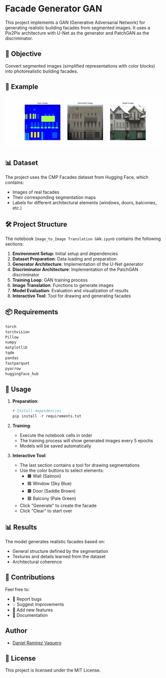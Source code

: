 # Facade Generator GAN

This project implements a GAN (Generative Adversarial Network) for generating realistic building facades from segmented images. It uses a Pix2Pix architecture with U-Net as the generator and PatchGAN as the discriminator.

## 🎯 Objective

Convert segmented images (simplified representations with color blocks) into photorealistic building facades.

## 🔷 Example
<img src="./assets/generated_images.gif" alt="Generated Facades" width="800"/>

## 📊 Dataset

The project uses the CMP Facades dataset from Hugging Face, which contains:
- Images of real facades
- Their corresponding segmentation maps
- Labels for different architectural elements (windows, doors, balconies, etc.)

## 🛠️ Project Structure

The notebook `Image_to_Image Translation GAN.ipynb` contains the following sections:

1. **Environment Setup**: Initial setup and dependencies
2. **Dataset Preparation**: Data loading and preparation
3. **Generator Architecture**: Implementation of the U-Net generator
4. **Discriminator Architecture**: Implementation of the PatchGAN discriminator
5. **Training Loop**: GAN training process
6. **Image Translation**: Functions to generate images
7. **Model Evaluation**: Evaluation and visualization of results
8. **Interactive Tool**: Tool for drawing and generating facades

## 📦 Requirements
```bash
torch
torchvision
Pillow
numpy
matplotlib
tqdm
pandas
fastparquet
pyarrow
huggingface_hub
```

## 🚀 Usage

1. **Preparation**:
   ```python
   # Install dependencies
   pip install -r requirements.txt
   ```
2. **Training**:
   - Execute the notebook cells in order
   - The training process will show generated images every 5 epochs
   - Models will be saved automatically
  
3. **Interactive Tool**:
   - The last section contains a tool for drawing segmentations
   - Use the color buttons to select elements:
      - 🟧 Wall (Salmon)
      - 🟦 Window (Sky Blue)
      - 🟫 Door (Saddle Brown)
      - 🟩 Balcony (Pale Green)
   - Click "Generate" to create the facade
   - Click "Clear" to start over

## 📊 Results
The model generates realistic facades based on:

- General structure defined by the segmentation
- Textures and details learned from the dataset
- Architectural coherence

## 🤝 Contributions
Feel free to:

- 🐛 Report bugs
- 💡 Suggest improvements
- 🔧 Add new features
- 📝 Documentation

## Author
- [Daniel Ramírez Vaquero](https://github.com/DaniRamirezVaquero)

## 📄 License
This project is licensed under the MIT License.